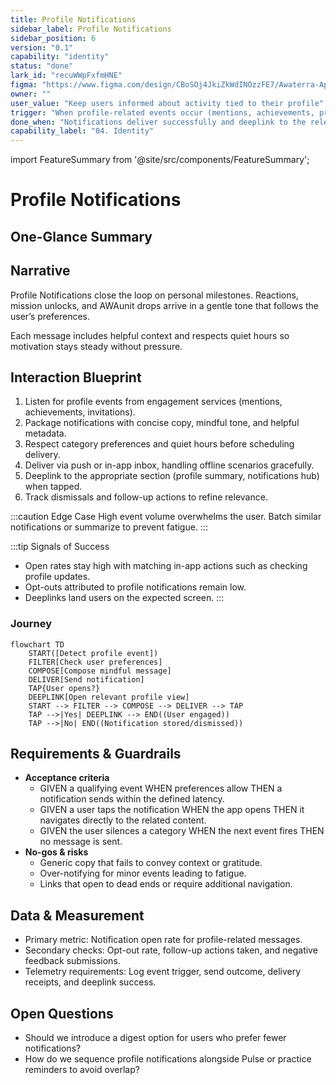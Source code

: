 ```yaml
---
title: Profile Notifications
sidebar_label: Profile Notifications
sidebar_position: 6
version: "0.1"
capability: "identity"
status: "done"
lark_id: "recuWWpFxfmHNE"
figma: "https://www.figma.com/design/CBoSOj4JkiZkWdINOzzFE7/Awaterra-App-UIUX?node-id=48-20"
owner: ""
user_value: "Keep users informed about activity tied to their profile"
trigger: "When profile-related events occur (mentions, achievements, practice reminders)"
done_when: "Notifications deliver successfully and deeplink to the relevant profile view"
capability_label: "04. Identity"
---
```


import FeatureSummary from '@site/src/components/FeatureSummary';

# Profile Notifications

## One-Glance Summary

<FeatureSummary />

## Narrative
Profile Notifications close the loop on personal milestones. Reactions, mission unlocks, and AWAunit drops arrive in a gentle tone that follows the user’s preferences.

Each message includes helpful context and respects quiet hours so motivation stays steady without pressure.

## Interaction Blueprint
1. Listen for profile events from engagement services (mentions, achievements, invitations).
2. Package notifications with concise copy, mindful tone, and helpful metadata.
3. Respect category preferences and quiet hours before scheduling delivery.
4. Deliver via push or in-app inbox, handling offline scenarios gracefully.
5. Deeplink to the appropriate section (profile summary, notifications hub) when tapped.
6. Track dismissals and follow-up actions to refine relevance.

:::caution Edge Case
High event volume overwhelms the user. Batch similar notifications or summarize to prevent fatigue.
:::

:::tip Signals of Success
- Open rates stay high with matching in-app actions such as checking profile updates.
- Opt-outs attributed to profile notifications remain low.
- Deeplinks land users on the expected screen.
:::

### Journey

```mermaid
flowchart TD
    START([Detect profile event])
    FILTER[Check user preferences]
    COMPOSE[Compose mindful message]
    DELIVER[Send notification]
    TAP{User opens?}
    DEEPLINK[Open relevant profile view]
    START --> FILTER --> COMPOSE --> DELIVER --> TAP
    TAP -->|Yes| DEEPLINK --> END((User engaged))
    TAP -->|No| END((Notification stored/dismissed))
```

## Requirements & Guardrails
- **Acceptance criteria**
  - GIVEN a qualifying event WHEN preferences allow THEN a notification sends within the defined latency.
  - GIVEN a user taps the notification WHEN the app opens THEN it navigates directly to the related content.
  - GIVEN the user silences a category WHEN the next event fires THEN no message is sent.
- **No-gos & risks**
  - Generic copy that fails to convey context or gratitude.
  - Over-notifying for minor events leading to fatigue.
  - Links that open to dead ends or require additional navigation.

## Data & Measurement
- Primary metric: Notification open rate for profile-related messages.
- Secondary checks: Opt-out rate, follow-up actions taken, and negative feedback submissions.
- Telemetry requirements: Log event trigger, send outcome, delivery receipts, and deeplink success.

## Open Questions
- Should we introduce a digest option for users who prefer fewer notifications?
- How do we sequence profile notifications alongside Pulse or practice reminders to avoid overlap?
